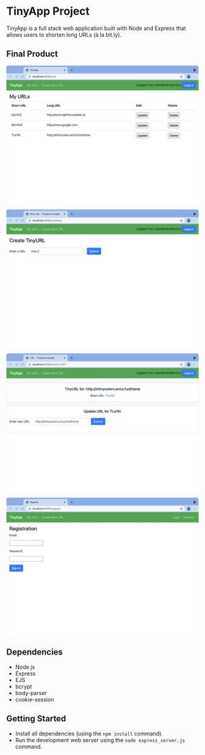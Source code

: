 # TinyApp Project

TinyApp is a full stack web application built with Node and Express that allows users to shorten long URLs (à la bit.ly).

## Final Product

!["TinyApp can store URLs as shortened links."](https://github.com/BosiC0015/tinyapp/blob/master/docs/urls.png)

!["New shortened URLs can be created whenever needed."](https://github.com/BosiC0015/tinyapp/blob/master/docs/create.png)

!["Updating URL for an existing shortened URL is also possible."](https://github.com/BosiC0015/tinyapp/blob/master/docs/update.png)

!["Everyone can simply register with an email."](https://github.com/BosiC0015/tinyapp/blob/master/docs/register.png)

## Dependencies

- Node.js
- Express
- EJS
- bcrypt
- body-parser
- cookie-session

## Getting Started

- Install all dependencies (using the `npm install` command).
- Run the development web server using the `node express_server.js` command.